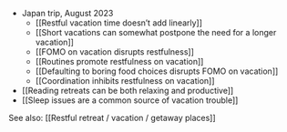 - Japan trip, August 2023
    - [[Restful vacation time doesn’t add linearly]]
    - [[Short vacations can somewhat postpone the need for a longer vacation]]
    - [[FOMO on vacation disrupts restfulness]]
    - [[Routines promote restfulness on vacation]]
    - [[Defaulting to boring food choices disrupts FOMO on vacation]]
    - [[Coordination inhibits restfulness on vacation]]
- [[Reading retreats can be both relaxing and productive]]
- [[Sleep issues are a common source of vacation trouble]]

See also: [[Restful retreat / vacation / getaway places]]